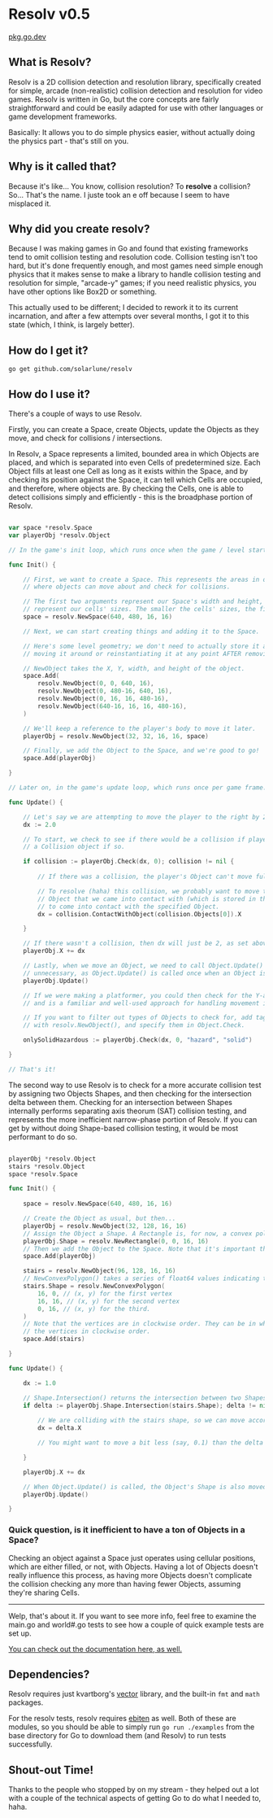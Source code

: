 
# Resolv v0.5

[pkg.go.dev](https://pkg.go.dev/github.com/solarlune/resolv/resolv?tab=doc)

## What is Resolv?

Resolv is a 2D collision detection and resolution library, specifically created for simple, arcade (non-realistic) collision detection and resolution for video games. Resolv is written in Go, but the core concepts are fairly straightforward and could be easily adapted for use with other languages or game development frameworks.

Basically: It allows you to do simple physics easier, without actually doing the physics part - that's still on you.

## Why is it called that?

Because it's like... You know, collision resolution? To **resolve** a collision? So... That's the name. I juste took an e off because I seem to have misplaced it.

## Why did you create resolv?

Because I was making games in Go and found that existing frameworks tend to omit collision testing and resolution code. Collision testing isn't too hard, but it's done frequently enough, and most games need simple enough physics that it makes sense to make a library to handle collision testing and resolution for simple, "arcade-y" games; if you need realistic physics, you have other options like Box2D or something.

This actually used to be different; I decided to rework it to its current incarnation, and after a few attempts over several months, I got it to this state (which, I think, is largely better).

## How do I get it?

`go get github.com/solarlune/resolv`

## How do I use it?

There's a couple of ways to use Resolv. 

Firstly, you can create a Space, create Objects, update the Objects as they move, and check for collisions / intersections. 

In Resolv, a Space represents a limited, bounded area in which Objects are placed, and which is separated into even Cells of predetermined size. Each Object fills at least one Cell as long as it exists within the Space, and by checking its position against the Space, it can tell which Cells are occupied, and therefore, where objects are. By checking the Cells, one is able to detect collisions simply and efficiently - this is the broadphase portion of Resolv.

```go

var space *resolv.Space
var playerObj *resolv.Object

// In the game's init loop, which runs once when the game / level starts...

func Init() {

    // First, we want to create a Space. This represents the areas in our game world 
    // where objects can move about and check for collisions.

    // The first two arguments represent our Space's width and height, while the following two
    // represent our cells' sizes. The smaller the cells' sizes, the finer (and less efficient) the collision detection.
    space = resolv.NewSpace(640, 480, 16, 16)

    // Next, we can start creating things and adding it to the Space.

    // Here's some level geometry; we don't need to actually store it anywhere unless we plan on 
    // moving it around or reinstantiating it at any point AFTER removing it from the space.

    // NewObject takes the X, Y, width, and height of the object.
    space.Add(
        resolv.NewObject(0, 0, 640, 16),
        resolv.NewObject(0, 480-16, 640, 16),
        resolv.NewObject(0, 16, 16, 480-16),
        resolv.NewObject(640-16, 16, 16, 480-16),
    )

    // We'll keep a reference to the player's body to move it later.
    playerObj = resolv.NewObject(32, 32, 16, 16, space)

    // Finally, we add the Object to the Space, and we're good to go!
    space.Add(playerObj)

}

// Later on, in the game's update loop, which runs once per game frame...

func Update() {

    // Let's say we are attempting to move the player to the right by 2 pixels. Here's how we could do it.
    dx := 2.0

    // To start, we check to see if there would be a collision if playerObj were to move to the right by 2 pixels. The Check function returns
    // a Collision object if so.

    if collision := playerObj.Check(dx, 0); collision != nil {
        
        // If there was a collision, the player's Object can't move fully to the right by 2.

        // To resolve (haha) this collision, we probably want to move the player into contact with that Object. So, we call Collision.ContactToObject() on the first
        // Object that we came into contact with (which is stored in the Collision). It will return a Delta object, which indicates how much distance to move in 
        // to come into contact with the specified Object.
        dx = collision.ContactWithObject(collision.Objects[0]).X

    }

    // If there wasn't a collision, then dx will just be 2, as set above, and the movement will go through unimpeded.
    playerObj.X += dx

    // Lastly, when we move an Object, we need to call Object.Update() so it can be updated within the Space as well. For static / unmoving Objects, this is
    // unnecessary, as Object.Update() is called once when an Object is added to a Space.
    playerObj.Update()

    // If we were making a platformer, you could then check for the Y-axis as well - conceptually, this is decomposing movement into two separate axes,
    // and is a familiar and well-used approach for handling movement in a standard tile-based platformer.

    // If you want to filter out types of Objects to check for, add tags on the objects you want to filter using Object.AddTags(), or when the Object is created 
    // with resolv.NewObject(), and specify them in Object.Check.

    onlySolidHazardous := playerObj.Check(dx, 0, "hazard", "solid")

}

// That's it!

```

The second way to use Resolv is to check for a more accurate collision test by assigning two Objects Shapes, and then checking for the intersection delta between them. Checking for an intersection between Shapes internally performs separating axis theorum (SAT) collision testing, and represents the more inefficient narrow-phase portion of Resolv. If you can get by without doing Shape-based collision testing, it would be most performant to do so.

```go

playerObj *resolv.Object
stairs *resolv.Object
space *resolv.Space

func Init() {
    
    space = resolv.NewSpace(640, 480, 16, 16)

    // Create the Object as usual, but then...
    playerObj = resolv.NewObject(32, 128, 16, 16)
    // Assign the Object a Shape. A Rectangle is, for now, a convex polygon that's simply rectangular.
    playerObj.Shape = resolv.NewRectangle(0, 0, 16, 16)
    // Then we add the Object to the Space. Note that it's important that you do this last so that the Shape is properly updated. (You can also simply call Object.Update() later.)
    space.Add(playerObj)

    stairs = resolv.NewObject(96, 128, 16, 16)
    // NewConvexPolygon() takes a series of float64 values indicating the X and Y positions of each vertex; the call below, for example, creates a triangle.
    stairs.Shape = resolv.NewConvexPolygon(
        16, 0, // (x, y) for the first vertex
        16, 16, // (x, y) for the second vertex
        0, 16, // (x, y) for the third.
    )
    // Note that the vertices are in clockwise order. They can be in whatever order as long as it's consistent throughout your application. NewRectangle creates
    // the vertices in clockwise order.
    space.Add(stairs)

}

func Update() {

    dx := 1.0

    // Shape.Intersection() returns the intersection between two Shapes (i.e. how far to move the calling shape to get it out).
    if delta := playerObj.Shape.Intersection(stairs.Shape); delta != nil {
        
        // We are colliding with the stairs shape, so we can move according to the delta to get out of it.
        dx = delta.X

        // You might want to move a bit less (say, 0.1) than the delta to avoid "bouncing", depending on your application.

    }

    playerObj.X += dx

    // When Object.Update() is called, the Object's Shape is also moved accordingly.
    playerObj.Update()

}

```
### Quick question, is it inefficient to have a ton of Objects in a Space?

Checking an object against a Space just operates using cellular positions, which are either filled, or not, with Objects. Having a lot of Objects doesn't really influence this process, as having more Objects doesn't complicate the collision checking any more than having fewer Objects, assuming they're sharing Cells.

----

Welp, that's about it. If you want to see more info, feel free to examine the main.go and world#.go tests to see how a couple of quick example tests are set up.

[You can check out the documentation here, as well.](https://pkg.go.dev/github.com/solarlune/resolv/resolv?tab=doc)

## Dependencies?

Resolv requires just kvartborg's [vector](github.com/kvartborg/vector) library, and the built-in `fmt` and `math` packages.

For the resolv tests, resolv requires [ebiten](github.com/hajimehoshi/ebiten) as well. Both of these are modules, so you should be able to simply run `go run ./examples` from the base directory for Go to download them (and Resolv) to run tests successfully.

## Shout-out Time!

Thanks to the people who stopped by on my stream - they helped out a lot with a couple of the technical aspects of getting Go to do what I needed to, haha.
